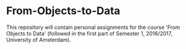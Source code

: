 # From-Objects-to-Data
This repository will contain personal assignments for the course 'From Objects to Data' (followed in the first part of Semester 1, 2016/2017, University of Amsterdam).
